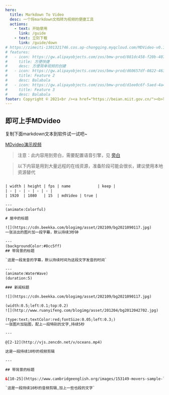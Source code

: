 ```yaml
---
hero:
  title: Markdown To Video
  desc: 一个将markdown文档转为视频的便捷工具
  actions:
    - text: 开始使用
      link: /guide
    - text: 立刻下载
      link: /guide/down
# https://zimeiti-1301321746.cos.ap-chongqing.myqcloud.com/MDVideo-v0.1.1-setup.exe
# features:
#   - icon: https://gw.alipayobjects.com/zos/bmw-prod/881dc458-f20b-407b-947a-95104b5ec82b/k79dm8ih_w144_h144.png
#     title: 方便快捷
#     desc: 方便简单视频的创建
#   - icon: https://gw.alipayobjects.com/zos/bmw-prod/d60657df-0822-4631-9d7c-e7a869c2f21c/k79dmz3q_w126_h126.png
#     title: Feature 2
#     desc: Balabala
#   - icon: https://gw.alipayobjects.com/zos/bmw-prod/d1ee0c6f-5aed-4a45-a507-339a4bfe076c/k7bjsocq_w144_h144.png
#     title: Feature 3
#     desc: Balabala
footer: Copyright © 2021<br /><a href="https://beian.miit.gov.cn/"><b>蜀ICP备17011586号</b></a>
---
```


## 即可上手MDvideo


<Alert> 复制下面markdown文本到软件试一试吧~</Alert>

  
<a target="_blank" href="/images/mdvideo.mp4">MDvideo演示视频</a>



> 注意：此内容用到旁白，需要配置语音引擎，见 [旁白](/guide/notice#自动语音合成为什么不生效)

> 以下内容是用到大量远程的在线资源，准备阶段可能会很长，建议使用本地资源替代

```html

| width | height | fps | name            | keep |
| - | - | - | - | - |
| 1920  | 1080   | 15  | mdVideo | true |

---
(animate:Colorful)

# 居中的标题

![](https://cdn.beekka.com/blogimg/asset/202109/bg2021090117.jpg)
一张淡出的图片加一段字幕，默认持续3秒钟

---
(backgroundColor:#8cc5ff)
## 带背景的标题

`这是一段发音的字幕，默认持续时间为这段文字发音的时间`

---
(animate:WaterWave)
(duration:5)

### 新闻标题

![](https://cdn.beekka.com/blogimg/asset/202109/bg2021090117.jpg)

(width:0.5;left:0.1;top:0.2)
![](http://www.ruanyifeng.com/blogimg/asset/201204/bg2012042702.jpg)

(type:text;textColor:red;fontSize:0.05;left:0.3;)
一张图片加贴图，配上一段特别的文字,持续5秒

---

@[2-12](http://vjs.zencdn.net/v/oceans.mp4)

这是一段持续10秒的视频剪辑

---

## 带背景的标题

&[10-25](https://www.cambridgeenglish.org/images/153149-movers-sample-listening-test-vol2.mp3)

`这是一段持续10秒的音频剪辑,加上一些也段的文字`


```

